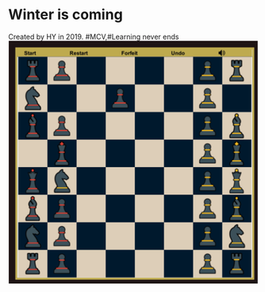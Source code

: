 # Winter is coming
Created by HY in 2019. 
#MCV,#Learning never ends
![Alt text](./Screen.png?raw=true "Optional Title")
